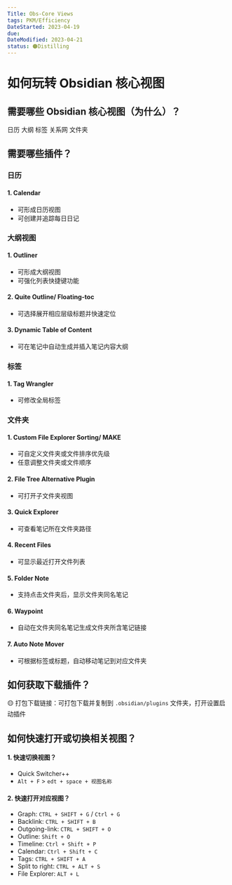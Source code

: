 ```yaml
---
Title: Obs-Core Views
tags: PKM/Efficiency
DateStarted: 2023-04-19
due:
DateModified: 2023-04-21
status: 🟠Distilling
---
```


# 如何玩转 Obsidian 核心视图

## 需要哪些 Obsidian 核心视图（为什么）？

日历
大纲
标签
关系网
文件夹

## 需要哪些插件？

### 日历

#### 1. Calendar

- 可形成日历视图
- 可创建并追踪每日日记

### 大纲视图

#### 1. Outliner

- 可形成大纲视图
- 可强化列表快捷键功能

#### 2. Quite Outline/ Floating-toc

- 可选择展开相应层级标题并快速定位

#### 3. Dynamic Table of Content

- 可在笔记中自动生成并插入笔记内容大纲

### 标签

#### 1. Tag Wrangler

- 可修改全局标签

### 文件夹

#### 1. Custom File Explorer Sorting/ MAKE

- 可自定义文件夹或文件排序优先级
- 任意调整文件夹或文件顺序

#### 2. File Tree Alternative Plugin

- 可打开子文件夹视图

#### 3. Quick Explorer

- 可查看笔记所在文件夹路径

#### 4. Recent Files

- 可显示最近打开文件列表

#### 5. Folder Note

- 支持点击文件夹后，显示文件夹同名笔记

#### 6. Waypoint

- 自动在文件夹同名笔记生成文件夹所含笔记链接

#### 7. Auto Note Mover

- 可根据标签或标题，自动移动笔记到对应文件夹

## 如何获取下载插件？

🟡 打包下载链接：可打包下载并复制到 `.obsidian/plugins` 文件夹，打开设置启动插件

## 如何快速打开或切换相关视图？

#### 1. 快速切换视图？

- Quick Switcher++
- `Alt + F` > `edt + space + 视图名称`

#### 2. 快速打开对应视图？

- Graph: `CTRL + SHIFT + G` / `Ctrl + G`
- Backlink: `CTRL + SHIFT + B`
- Outgoing-link: `CTRL + SHIFT + O`
- Outline: `Shift + O`
- Timeline: `Ctrl + Shift + P`
- Calendar: `Ctrl + Shift + C`
- Tags: `CTRL + SHIFT + A`
- Split to right: `CTRL + ALT + S`
- File Explorer: `ALT + L`
